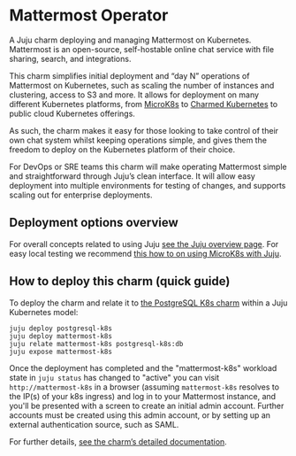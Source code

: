 # Mattermost Operator

A Juju charm deploying and managing Mattermost on Kubernetes. Mattermost is an
open-source, self-hostable online chat service with file sharing, search, and
integrations.

This charm simplifies initial deployment and “day N” operations of Mattermost
on Kubernetes, such as scaling the number of instances and clustering, access
to S3 and more. It allows for deployment on many different Kubernetes
platforms, from [MicroK8s](https://microk8s.io) to
[Charmed Kubernetes](https://ubuntu.com/kubernetes) to public cloud Kubernetes
offerings.

As such, the charm makes it easy for those looking to take control of their own
chat system whilst keeping operations simple, and gives them the freedom to
deploy on the Kubernetes platform of their choice.

For DevOps or SRE teams this charm will make operating Mattermost simple and
straightforward through Juju’s clean interface. It will allow easy deployment
into multiple environments for testing of changes, and supports scaling out for
enterprise deployments.

## Deployment options overview

For overall concepts related to using Juju
[see the Juju overview page](https://juju.is/). For easy local testing we
recommend
[this how to on using MicroK8s with Juju](https://juju.is/docs/microk8s-cloud).

## How to deploy this charm (quick guide)

To deploy the charm and relate it to
[the PostgreSQL K8s charm](https://charmhub.io/postgresql-k8s) within a Juju
Kubernetes model:

    juju deploy postgresql-k8s
    juju deploy mattermost-k8s
    juju relate mattermost-k8s postgresql-k8s:db
    juju expose mattermost-k8s

Once the deployment has completed and the "mattermost-k8s" workload state in
`juju status` has changed to "active" you can visit `http://mattermost-k8s` in
a browser (assuming `mattermost-k8s` resolves to the IP(s) of your k8s ingress)
and log in to your Mattermost instance, and you'll be presented with a screen
to create an initial admin account. Further accounts must be created using this
admin account, or by setting up an external authentication source, such as
SAML.

For further details,
[see the charm’s detailed documentation](https://charmhub.io/mattermost-k8s/docs).
